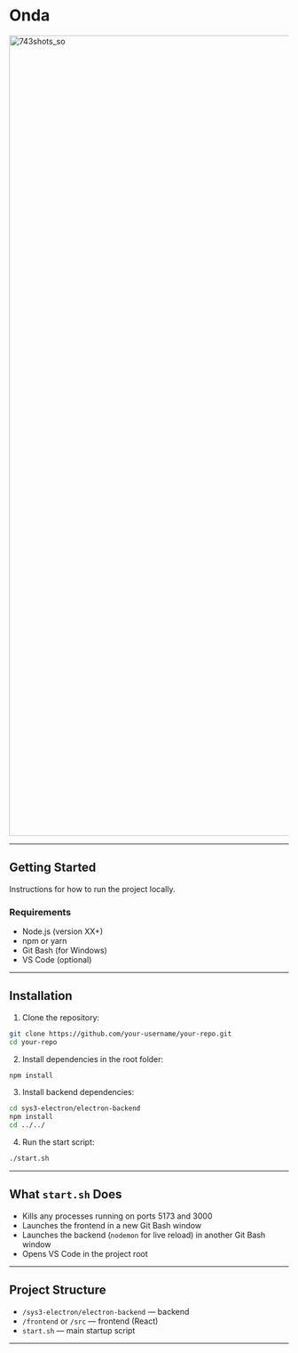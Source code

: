 # Onda

<img width="1920" height="1440" alt="743shots_so" src="https://github.com/user-attachments/assets/6ec0d886-1055-48e2-9c2a-94194ad98133" />

---

## Getting Started

Instructions for how to run the project locally.

### Requirements

- Node.js (version XX+)
- npm or yarn
- Git Bash (for Windows)
- VS Code (optional)

---

## Installation

1. Clone the repository:
```bash
git clone https://github.com/your-username/your-repo.git
cd your-repo
```

2. Install dependencies in the root folder:
```bash
npm install
```

3. Install backend dependencies:
```bash
cd sys3-electron/electron-backend
npm install
cd ../../
```

4. Run the start script:
```bash
./start.sh
```

---

## What `start.sh` Does

- Kills any processes running on ports 5173 and 3000  
- Launches the frontend in a new Git Bash window  
- Launches the backend (`nodemon` for live reload) in another Git Bash window  
- Opens VS Code in the project root

---

## Project Structure

- `/sys3-electron/electron-backend` — backend  
- `/frontend` or `/src` — frontend (React)  
- `start.sh` — main startup script

---

